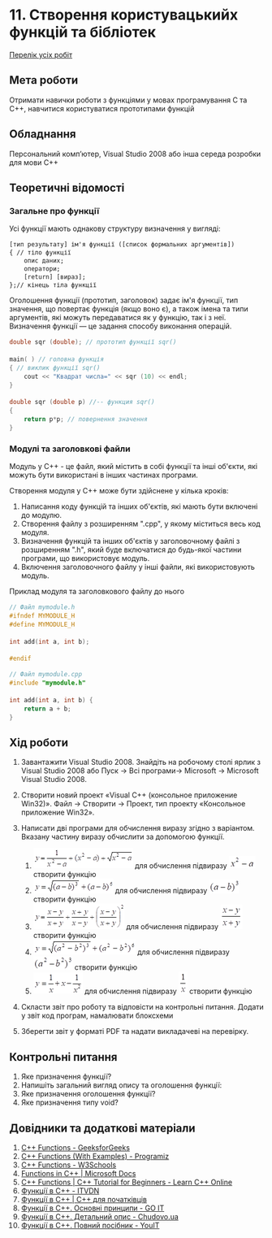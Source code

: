 # 11. Створення користувацькийх функцій та бібліотек

[Перелік усіх робіт](README.md)

## Мета роботи 

Отримати навички роботи з функціями у мовах програмування C та С++, навчитися користуватися прототипами функцій

## Обладнання

Персональний комп’ютер, Visual Studio 2008 або інша середа розробки для мови C++

## Теоретичні відомості

### Загальне про функції

Усі функції мають однакову структуру визначення у вигляді:

```
[тип результату] ім'я функції ([список формальних аргументів])
{ // тіло функції
	опис даних;
	оператори;
	[return] [вираз];
};// кінець тіла функції
```

Оголошення функції (прототип, заголовок) задає ім'я функції, тип значення, що повертає функція (якщо воно є), а також імена та типи аргументів, які можуть передаватися як у функцію, так і з неї. Визначення функції — це задання способу виконання операцій.

```cpp
double sqr (double); // прототип функції sqr()

main( ) // головна функція
{ // виклик функції sqr()
	cout << "Квадрат числа=" << sqr (10) << endl;
}

double sqr (double p) //-- функция sqr()
{ 
	return p*p; // повернення значення
} 

```

### Модулі та заголовкові файли

Модуль у С++ - це файл, який містить в собі функції та інші об'єкти, які можуть бути використані в інших частинах програми.

Створення модуля у С++ може бути здійснене у кілька кроків:

1. Написання коду функцій та інших об'єктів, які мають бути включені до модулю.
2. Створення файлу з розширенням ".cpp", у якому міститься весь код модуля.
3. Визначення функцій та інших об'єктів у заголовочному файлі з розширенням ".h", який буде включатися до будь-якої частини програми, що використовує модуль.
4. Включення заголовочного файлу у інші файли, які використовують модуль.


Приклад модуля та заголовкового файлу до нього

```cpp
// Файл mymodule.h
#ifndef MYMODULE_H
#define MYMODULE_H

int add(int a, int b);

#endif
```

```cpp
// Файл mymodule.cpp
#include "mymodule.h"

int add(int a, int b) {
    return a + b;
}
```

## Хід роботи

1. Завантажити Visual Studio 2008. Знайдіть на робочому столі ярлик з Visual Studio 2008 або Пуск → Всі програми→ Microsoft → Microsoft Visual Studio 2008.

2. Створити новий проект «Visual C++ (консольное приложение Win32)». Файл → Cтворити → Проект, тип проекту «Консольное приложение Win32».

3. Написати дві програми для обчислення виразу згідно з варіантом. Вказану частину виразу обчислити за допомогою функції.

	1. ![](img/07-010.png) для обчислення підвиразу ![](img/07-015.png) створити функцію 
	1. ![](img/07-020.png) для обчислення підвиразу ![](img/07-025.png) створити функцію 
	1. ![](img/07-030.png) для обчислення підвиразу ![](img/07-035.png) створити функцію 
	1. ![](img/07-040.png) для обчислення підвиразу ![](img/07-045.png) створити функцію 
	1. ![](img/07-050.png) для обчислення підвиразу ![](img/07-055.png) створити функцію 

4. Скласти звіт про роботу та відповісти на контрольні питання. Додати у звіт код програм, намалювати блоксхеми

5. Зберегти звіт у форматі PDF та надати викладачеві на перевірку.

## Контрольні питання

1. Яке призначення функції?
2. Напишіть загальний вигляд опису та оголошення функції:
3. Яке призначення оголошення функції?
4. Яке призначення типу void? 

## Довідники та додаткові матеріали

1. [C++ Functions - GeeksforGeeks](https://www.geeksforgeeks.org/functions-in-cpp/)
2. [C++ Functions (With Examples) - Programiz](https://www.programiz.com/cpp-programming/functions)
3. [C++ Functions - W3Schools](https://www.w3schools.com/cpp/cpp_functions.asp)
4. [Functions in C++ | Microsoft Docs](https://docs.microsoft.com/en-us/cpp/cpp/functions-cpp?view=msvc-160)
5. [C++ Functions | C++ Tutorial for Beginners - Learn C++ Online](https://www.learncplusplus.org/c-plus-plus-functions/)
6. [Функції в C++ - ITVDN](https://itvdn.com/uk/blog/article/functions-v-cpp)
7. [Функції в C++ | C++ для початківців](https://proglive.net/cpp/funktsiyi-v-cpp)
8. [Функції в C++. Основні принципи - GO IT](https://goit.ua/blog/articles/funktsiyi-v-c-osnovni-principi/)
9. [Функції в С++. Детальний опис - Chudovo.ua](https://chudovo.ua/library/programming/languages/cpp/35/)
10. [Функції в C++. Повний посібник - YouIT](https://youit.com.ua/funktsii-v-c/)